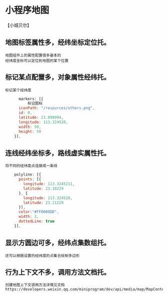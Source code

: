# 小程序地图

【小城贝尔】

## 地图标签属性多，经纬坐标定位托。
    地图组件上的属性配置很多基本的
    经纬度坐标可以定位到地图的某个位置
## 标记某点配置多，对象属性经纬托。
    标记某个经纬度
```js
      markers: [{
          标记图标
      iconPath: "/resources/others.png",
      id: 0,
      latitude: 23.099994,
      longitude: 113.324520,
      width: 50,
      height: 50
    }],
```
## 连线经纬坐标多，路线虚实属性托。
    将不同的经纬度点连接成一条线
```js
    polyline: [{
      points: [{
        longitude: 113.3245211,
        latitude: 23.10229
      }, {
        longitude: 113.324520,
        latitude: 23.21229
      }],
      color:"#FF0000DD",
      width: 2,
      dottedLine: true
    }],
```
## 显示方圆边可多，经纬点集数组托。
    还可以根据设置的经纬度的点集合绘制多边形
## 行为上下文不多，调用方法文档托。
    创建地图上下文调用方法详情见文档
    https://developers.weixin.qq.com/miniprogram/dev/api/media/map/MapContext.html